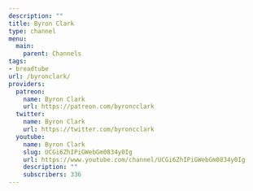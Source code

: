 ```yaml
---
description: ""
title: Byron Clark
type: channel
menu:
  main:
    parent: Channels
tags:
- breadtube
url: /byronclark/
providers:
  patreon:
    name: Byron Clark
    url: https://patreon.com/byroncclark
  twitter:
    name: Byron Clark
    url: https://twitter.com/byroncclark
  youtube:
    name: Byron Clark
    slug: UCGi6ZhIPiGWebGm0834y0Ig
    url: https://www.youtube.com/channel/UCGi6ZhIPiGWebGm0834y0Ig
    description: ""
    subscribers: 336
---
```

